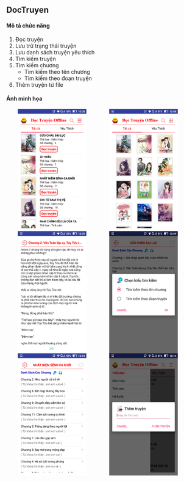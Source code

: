 ## DocTruyen
#### Mô tả chức năng
1. Đọc truyện
2. Lưu trữ trạng thái truyện
3. Lưu danh sách truyện yêu thích
4. Tìm kiếm truyện
4. Tìm kiếm chương
   * Tìm kiếm theo tên chương
   * Tìm kiếm theo đoạn truyện
5. Thêm truyện từ file

#### Ảnh minh họa
<img align="left" width="180" height="320" hspace="30px" src="/images/Screenshot_2019-01-02-10-08-49.png">
<img align="left" width="180" height="320" hspace="30px" src="/images/Screenshot_2019-01-02-10-08-59.png">
<img align="left" width="180" height="320" hspace="30px" src="/images/Screenshot_2019-01-02-10-09-31.png">
<img align="left" width="180" height="320" hspace="30px" src="/images/Screenshot_2019-01-02-10-09-43.png">
<img align="left" width="180" height="320" hspace="30px" src="/images/Screenshot_2019-01-02-10-13-53.png">
<img align="left" width="180" height="320" hspace="30px" src="/images/Screenshot_2019-01-02-10-14-17.png">
